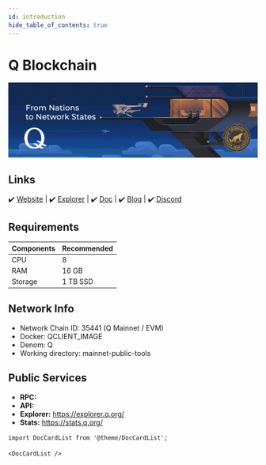 ```yaml
---
id: introduction
hide_table_of_contents: true
---
```


# Q Blockchain

![Q Blockchain](./img/Q-Service.jpg)

## Links

 ✔️ [Website](https://q.org) | ✔️ [Explorer](https://explorer.q.org) | ✔️ [Doc](https://docs.q.org) | ✔️ [Blog](https://medium.com/q-blockchain) | ✔️ [Discord](https://discord.gg/q-blockchain-902893347239247952)

## Requirements

| Components | **Recommended** |
| ------------ | ------------ |
| CPU |	8 |
| RAM	| 16 GB |
| Storage	| 1 TB SSD |

## Network Info 

* Network Chain ID: 35441 (Q Mainnet / EVM)
* Docker: QCLIENT_IMAGE
* Denom: Q
* Working directory: mainnet-public-tools

## Public Services
* **RPC:** 
* **API:** 
* **Explorer:** https://explorer.q.org/
* **Stats:** https://stats.q.org/


```mdx-code-block
import DocCardList from '@theme/DocCardList';

<DocCardList />
```
